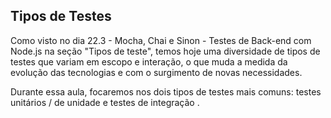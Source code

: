 ## Tipos de Testes

Como visto no dia 22.3 - Mocha, Chai e Sinon - Testes de Back-end com Node.js na seção "Tipos de teste", temos hoje uma diversidade de tipos de testes que variam em escopo e interação, o que muda a medida da evolução das tecnologias e com o surgimento de novas necessidades.

Durante essa aula, focaremos nos dois tipos de testes mais comuns: testes unitários / de unidade e testes de integração .
